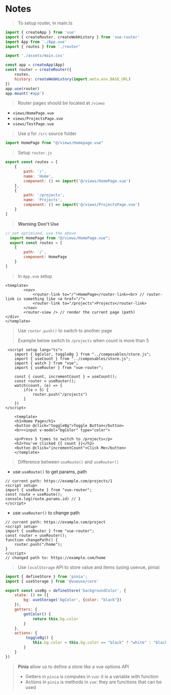 # Notes

> To setup router, in main.ts

```js
import { createApp } from 'vue'
import { createRouter, createWebHistory } from 'vue-router'
import App from './App.vue'
import { routes } from './router'

import './assets/main.css'

const app = createApp(App)
const router = createRouter({
    routes,
    history: createWebHistory(import.meta.env.BASE_URL)
})
app.use(router)
app.mount('#app')
```

> Router pages should be located at `/views`
- `views/HomePage.vue`
- `views/ProjectsPage.vue`
- `views/TestPage.vue`

> Use `@` for `/src` source folder

```js
import HomePage from "@/views/Homepage.vue"
```

> Setup `router.js`

```js
export const routes = [
    {
        path: '/',
        name: 'Home',
        component: () => import('@/views/HomePage.vue')
    },
    {
        path: '/projects',
        name: 'Projects',
        component: () => import('@/views/ProjectsPage.vue')
    }
]
```

> **Warning**
> **Don't Use**
```js
// not optimized, use the above
  import HomePage from "@/views/HomePage.vue";
  export const routes = [
    {
        path: '/',
        component: HomePage
    }
]
```

> In `App.vue` setup
```vue
<template>
        <nav>
            <router-link to="/">HomePage</router-link><br> // router-link is something like <a href="/"> 
            <router-link to="/projects">Projects</router-link>
        </nav>
        <router-view /> // render the current page (path)
</div>
</template>
```

> Use `router.push()` to switch to another page
>
> Example below switch to `/projects` when count is more than 5
```vue
 <script setup lang="ts">
    import { bgColor, toggleBg } from "../composables/store.js";
    import { useCount } from "../composables/store.js";
    import { watch } from "vue";
    import { useRouter } from "vue-router";

    const { count, incrementCount } = useCount();
    const router = useRouter();
    watch(count, (e) => {
        if(e > 5) {
            router.push("/projects")
        }
    })
</script>
    
    <template>
    <h1>Home Page</h1>
    <button @click="toggleBg">Toggle Button</button>
    <br><input v-model="bgColor" type="color">

    <p>Press 5 times to switch to /projects</p>
    <h2>You've clicked {{ count }}</h2>
    <button @click="incrementCount">Click Me</button>
    </template>
```

> Difference between `useRoute()` and `useRouter()`
- use `useRoute()` to get params, path 
```vue
// current path: https://example.com/projects/1
<script setup>
import { useRoute } from "vue-router";
const route = useRoute();
console.log(route.params.id) // 1
</script>
```
- use `useRouter()` to change path
```vue
// current path: https://example.com/project
<script setup>
import { useRouter } from "vue-router";
const router = useRouter();
function changePath() {
    router.push("/home");
}
</script>
// changed path to: https://example.com/home
```

> Use `localStorage` API to store value and items (using usevue, pinia)
```js
import { defineStore } from 'pinia';
import { useStorage } from '@vueuse/core'

export const useBg = defineStore('backgroundColor', {
    state: () => ({
        bg: useStorage('bgColor', {color: "black"})
    }),
    getters: {
        getColor() {
            return this.bg.color
        }
    },
    actions: {
         toggleBg() {
            this.bg.color = this.bg.color == "black" ? "white" : "black";
        }
    }
})
```

> **Pinia** allow us to define a store like a vue options API
> - Getters in `pinia` is computes in `vue`: it is a variable with function 
> - Actions in `pinia` is methods in `vue`: they are functions that can be used


